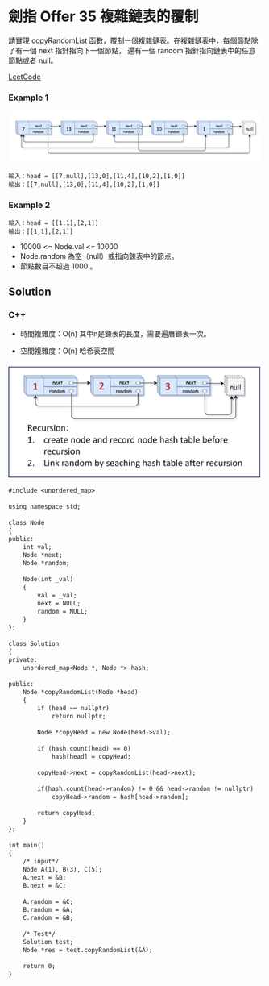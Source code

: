 # 劍指 Offer 35 複雜鏈表的覆制

請實現 copyRandomList 函數，覆制一個複雜鏈表。在複雜鏈表中，每個節點除了有一個 next 指針指向下一個節點，
還有一個 random 指針指向鏈表中的任意節點或者 null。

[LeetCode](https://leetcode-cn.com/problems/fu-za-lian-biao-de-fu-zhi-lcof/)

### Example 1

<img src="img/35_q.png" width = "800"/>

```
輸入：head = [[7,null],[13,0],[11,4],[10,2],[1,0]]
輸出：[[7,null],[13,0],[11,4],[10,2],[1,0]]
```

### Example 2

```
輸入：head = [[1,1],[2,1]]
輸出：[[1,1],[2,1]]
```

* 10000 <= Node.val <= 10000
* Node.random 為空（null）或指向鍊表中的節点。
* 節點數目不超過 1000 。
 
## Solution  

### C++

* 時間複雜度：O(n) 其中n是鍊表的長度，需要遍曆鍊表一次。

* 空間複雜度：O(n) 哈希表空間

<img src="img/35.jpg" width = "500"/>


```
#include <unordered_map>

using namespace std;

class Node
{
public:
    int val;
    Node *next;
    Node *random;

    Node(int _val)
    {
        val = _val;
        next = NULL;
        random = NULL;
    }
};

class Solution
{
private:
    unordered_map<Node *, Node *> hash;    

public:
    Node *copyRandomList(Node *head)
    {
        if (head == nullptr)
            return nullptr;

        Node *copyHead = new Node(head->val);

        if (hash.count(head) == 0)
            hash[head] = copyHead;

        copyHead->next = copyRandomList(head->next);

        if(hash.count(head->random) != 0 && head->random != nullptr)
            copyHead->random = hash[head->random];

        return copyHead;
    }
};

int main()
{
    /* input*/
    Node A(1), B(3), C(5);
    A.next = &B;
    B.next = &C;

    A.random = &C;
    B.random = &A;
    C.random = &B;

    /* Test*/
    Solution test;
    Node *res = test.copyRandomList(&A);

    return 0;
}
```